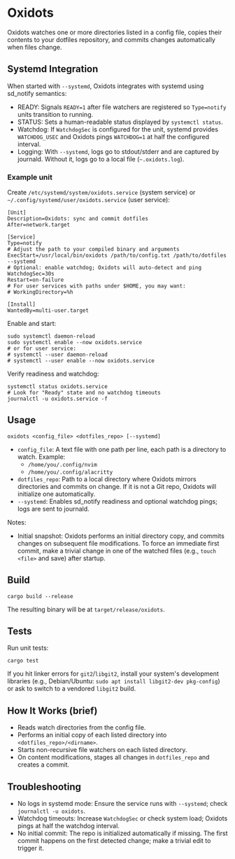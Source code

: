 # Oxidots

Oxidots watches one or more directories listed in a config file, copies their contents to your dotfiles repository, and commits changes automatically when files change.

## Systemd Integration

When started with `--systemd`, Oxidots integrates with systemd using sd_notify semantics:

- READY: Signals `READY=1` after file watchers are registered so `Type=notify` units transition to running.
- STATUS: Sets a human-readable status displayed by `systemctl status`.
- Watchdog: If `WatchdogSec` is configured for the unit, systemd provides `WATCHDOG_USEC` and Oxidots pings `WATCHDOG=1` at half the configured interval.
- Logging: With `--systemd`, logs go to stdout/stderr and are captured by journald. Without it, logs go to a local file (`~.oxidots.log`).

### Example unit

Create `/etc/systemd/system/oxidots.service` (system service) or `~/.config/systemd/user/oxidots.service` (user service):

```
[Unit]
Description=Oxidots: sync and commit dotfiles
After=network.target

[Service]
Type=notify
# Adjust the path to your compiled binary and arguments
ExecStart=/usr/local/bin/oxidots /path/to/config.txt /path/to/dotfiles --systemd
# Optional: enable watchdog; Oxidots will auto-detect and ping
WatchdogSec=30s
Restart=on-failure
# For user services with paths under $HOME, you may want:
# WorkingDirectory=%h

[Install]
WantedBy=multi-user.target
```

Enable and start:

```
sudo systemctl daemon-reload
sudo systemctl enable --now oxidots.service
# or for user service:
# systemctl --user daemon-reload
# systemctl --user enable --now oxidots.service
```

Verify readiness and watchdog:

```
systemctl status oxidots.service
# Look for "Ready" state and no watchdog timeouts
journalctl -u oxidots.service -f
```

## Usage

```
oxidots <config_file> <dotfiles_repo> [--systemd]
```

- `config_file`: A text file with one path per line, each path is a directory to watch. Example:
  - `/home/you/.config/nvim`
  - `/home/you/.config/alacritty`
- `dotfiles_repo`: Path to a local directory where Oxidots mirrors directories and commits on change. If it is not a Git repo, Oxidots will initialize one automatically.
- `--systemd`: Enables sd_notify readiness and optional watchdog pings; logs are sent to journald.

Notes:
- Initial snapshot: Oxidots performs an initial directory copy, and commits changes on subsequent file modifications. To force an immediate first commit, make a trivial change in one of the watched files (e.g., `touch <file>` and save) after startup.

## Build

```
cargo build --release
```

The resulting binary will be at `target/release/oxidots`.

## Tests

Run unit tests:

```
cargo test
```

If you hit linker errors for `git2`/`libgit2`, install your system's development libraries (e.g., Debian/Ubuntu: `sudo apt install libgit2-dev pkg-config`) or ask to switch to a vendored `libgit2` build.

## How It Works (brief)

- Reads watch directories from the config file.
- Performs an initial copy of each listed directory into `<dotfiles_repo>/<dirname>`.
- Starts non-recursive file watchers on each listed directory.
- On content modifications, stages all changes in `dotfiles_repo` and creates a commit.

## Troubleshooting

- No logs in systemd mode: Ensure the service runs with `--systemd`; check `journalctl -u oxidots`.
- Watchdog timeouts: Increase `WatchdogSec` or check system load; Oxidots pings at half the watchdog interval.
- No initial commit: The repo is initialized automatically if missing. The first commit happens on the first detected change; make a trivial edit to trigger it.
